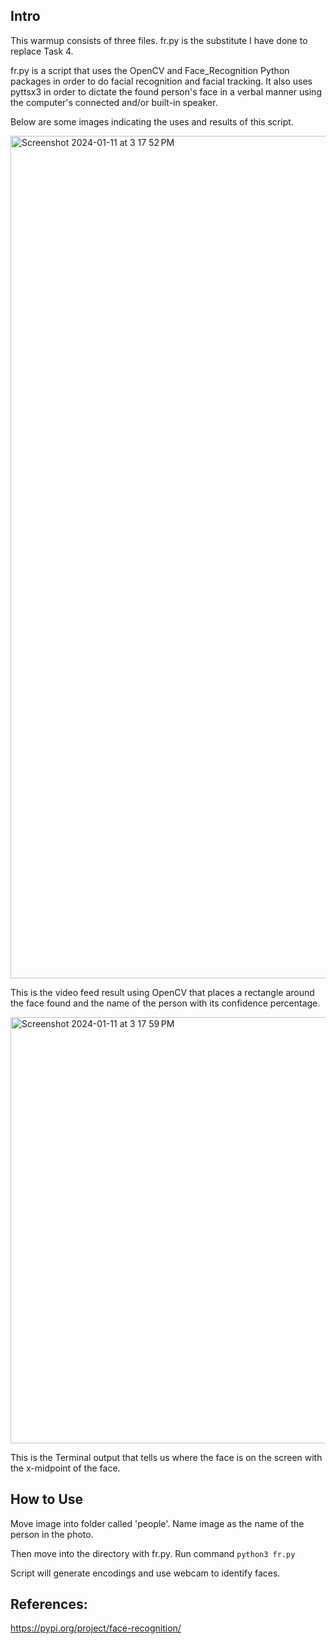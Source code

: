 
## Intro
This warmup consists of three files.
fr.py is the substitute I have done to replace Task 4.

fr.py is a script that uses the OpenCV and Face_Recognition Python packages in order to do facial recognition and facial tracking. It also uses pyttsx3 in order to dictate the found person's face in a verbal manner using the computer's connected and/or built-in speaker.

Below are some images indicating the uses and results of this script. 

<img width="1348" alt="Screenshot 2024-01-11 at 3 17 52 PM" src="https://github.com/krishhshah/180DA-WarmUp/assets/95327144/66ad50a6-c9aa-446a-9a9e-9efc7341c0ff">

This is the video feed result using OpenCV that places a rectangle around the face found and the name of the person with its confidence percentage.

<img width="682" alt="Screenshot 2024-01-11 at 3 17 59 PM" src="https://github.com/krishhshah/180DA-WarmUp/assets/95327144/a1e9bc22-68c1-4e23-b8db-11e090f1d437">

This is the Terminal output that tells us where the face is on the screen with the x-midpoint of the face.



## How to Use
Move image into folder called 'people'. Name image as the name of the person in the photo.

Then move into the directory with fr.py. Run command 
```python3 fr.py```

Script will generate encodings and use webcam to identify faces.


## References:
https://pypi.org/project/face-recognition/
